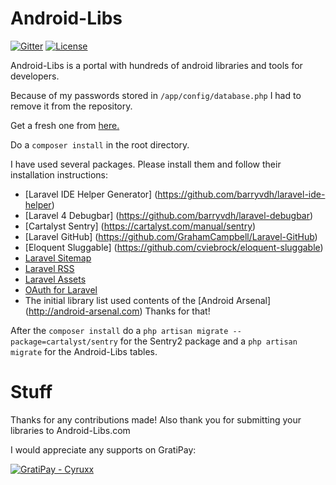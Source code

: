Android-Libs
============
[![Gitter](https://badges.gitter.im/Join%20Chat.svg)](https://gitter.im/AndroidLibsCom/Android-Libs?utm_source=badge&utm_medium=badge&utm_campaign=pr-badge)
[![License](https://img.shields.io/badge/License-GPL%202.0-green.svg?style=flat-square)](http://choosealicense.com/licenses/gpl-2.0/)

Android-Libs is a portal with hundreds of android libraries and tools for developers.


Because of my passwords stored in `/app/config/database.php` I had to remove it from the repository.

Get a fresh one from [here.](https://github.com/laravel/laravel/blob/master/app/config/database.php)

Do a `composer install` in the root directory.

I have used several packages. Please install them and follow their installation instructions:
* [Laravel IDE Helper Generator] (https://github.com/barryvdh/laravel-ide-helper)
* [Laravel 4 Debugbar] (https://github.com/barryvdh/laravel-debugbar)
* [Cartalyst Sentry] (https://cartalyst.com/manual/sentry)
* [Laravel GitHub] (https://github.com/GrahamCampbell/Laravel-GitHub)
* [Eloquent Sluggable] (https://github.com/cviebrock/eloquent-sluggable)
* [Laravel Sitemap](https://github.com/RoumenDamianoff/laravel-sitemap)
* [Laravel RSS](https://github.com/thujohn/rss-l4)
* [Laravel Assets](https://github.com/Stolz/Assets)
* [OAuth for Laravel](https://github.com/artdarek/oauth-4-laravel)
* The initial library list used contents of the [Android Arsenal] (http://android-arsenal.com) Thanks for that!


After the `composer install` do a `php artisan migrate --package=cartalyst/sentry` for the Sentry2 package and a `php artisan migrate` for the Android-Libs tables.


Stuff
========

Thanks for any contributions made!
Also thank you for submitting your libraries to Android-Libs.com

I would appreciate any supports on GratiPay:


[![GratiPay - Cyruxx](http://img.shields.io/gratipay/Cyruxx.svg)](https://gratipay.com/Cyruxx/)
